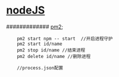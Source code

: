 # [nodeJS](http://nodejs.cn/api/)


############# [pm2](http://pm2.keymetrics.io/);

```
    pm2 start npm -- start  //开启进程守护
    pm2 start id/name
    pm2 stop id/name //结束进程
    pm2 delete id/name //删除进程

    //process.json配置
```